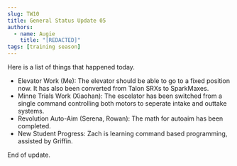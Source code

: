 ```yaml
---
slug: TW10
title: General Status Update 05
authors:
  - name: Augie
    title: "[REDACTED]"
tags: [training season]
---
```

Here is a list of things that happened today.
* Elevator Work (Me): The elevator should be able to go to a fixed position now. It has also been converted from Talon SRXs to SparkMaxes.  
* Minne Trials Work (Xiaohan): The escelator has been switched from a single command controlling both motors to seperate intake and outtake systems.
* Revolution Auto-Aim (Serena, Rowan): The math for autoaim has been completed.
* New Student Progress: Zach is learning command based programming, assisted by Griffin.

End of update.